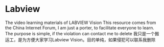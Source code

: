 # Labview
The video learning materials of LABVIEW Vision
This resource comes from the China Internet Forum, I am just a porter, to facilitate everyone to learn.
The purpose is simple, if the violation can contact me to delete
我只是一个搬运工，是为方便大家学习Labview Vision。目的单纯，如果侵犯可以联系我删除
